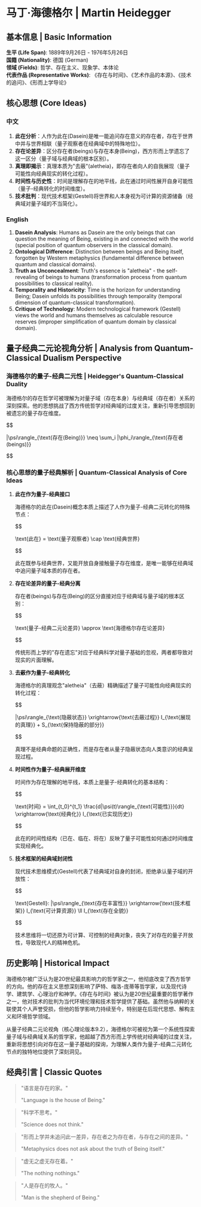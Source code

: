 # 马丁·海德格尔 | Martin Heidegger

## 基本信息 | Basic Information

**生平 (Life Span)**: 1889年9月26日 - 1976年5月26日  
**国籍 (Nationality)**: 德国 (German)  
**领域 (Fields)**: 哲学、存在主义、现象学、本体论  
**代表作品 (Representative Works)**: 《存在与时间》、《艺术作品的本源》、《技术的追问》、《形而上学导论》

## 核心思想 (Core Ideas)

### 中文
1. **此在分析**：人作为此在(Dasein)是唯一能追问存在意义的存在者，存在于世界中并与世界相联（量子观察者在经典域中的特殊地位）。
2. **存在论差异**：区分存在者(beings)与存在本身(Being)，西方形而上学遗忘了这一区分（量子域与经典域的根本区别）。
3. **真理即揭示**：真理本质为"去蔽"(aletheia)，即存在者向人的自我展现（量子可能性向经典现实的转化过程）。
4. **时间性与历史性**：时间是理解存在的地平线，此在通过时间性展开自身可能性（量子-经典转化的时间维度）。
5. **技术批判**：现代技术框架(Gestell)将世界和人本身视为可计算的资源储备（经典域对量子域的不当简化）。

### English
1. **Dasein Analysis**: Humans as Dasein are the only beings that can question the meaning of Being, existing in and connected with the world (special position of quantum observers in the classical domain).
2. **Ontological Difference**: Distinction between beings and Being itself, forgotten by Western metaphysics (fundamental difference between quantum and classical domains).
3. **Truth as Unconcealment**: Truth's essence is "aletheia" - the self-revealing of beings to humans (transformation process from quantum possibilities to classical reality).
4. **Temporality and Historicity**: Time is the horizon for understanding Being; Dasein unfolds its possibilities through temporality (temporal dimension of quantum-classical transformation).
5. **Critique of Technology**: Modern technological framework (Gestell) views the world and humans themselves as calculable resource reserves (improper simplification of quantum domain by classical domain).

## 量子经典二元论视角分析 | Analysis from Quantum-Classical Dualism Perspective

### 海德格尔的量子-经典二元性 | Heidegger's Quantum-Classical Duality

海德格尔的存在哲学可被理解为对量子域（存在本身）与经典域（存在者）关系的深刻探索。他的思想挑战了西方传统哲学对经典域的过度关注，重新引导思想回到被遗忘的量子存在维度。

$$

|\psi\rangle_{\text{存在(Being)}} \neq \sum_i |\phi_i\rangle_{\text{存在者(beings)}}

$$

### 核心思想的量子经典解析 | Quantum-Classical Analysis of Core Ideas

1. **此在作为量子-经典接口**

   海德格尔的此在(Dasein)概念本质上描述了人作为量子-经典二元转化的特殊节点：

   $$
   
   \text{此在} = \text{量子观察者} \cap \text{经典世界}
   
   $$

   此在既参与经典世界，又能开放自身接触量子存在维度，是唯一能够在经典域中追问量子域本质的存在者。

2. **存在论差异的量子-经典分离**

   存在者(beings)与存在(Being)的区分直接对应于经典域与量子域的根本区别：

   $$
   
   \text{量子-经典二元论差异} \approx \text{海德格尔存在论差异}
   
   $$

   传统形而上学的"存在遗忘"对应于经典科学对量子基础的忽视，两者都导致对现实的片面理解。

3. **去蔽作为量子-经典转化**

   海德格尔的真理观念"aletheia"（去蔽）精确描述了量子可能性向经典现实的转化过程：

   $$
   
   |\psi\rangle_{\text{隐蔽状态}} \xrightarrow{\text{去蔽过程}} I_{\text{展现的真理}} + S_{\text{保持隐蔽的部分}}
   
   $$

   真理不是经典命题的正确性，而是存在者从量子隐蔽状态向人类意识的经典呈现过程。

4. **时间性作为量子-经典展开维度**

   时间作为存在理解的地平线，本质上是量子-经典转化的基本结构：

   $$
   
   \text{时间} = \int_{t_0}^{t_1} \frac{d|\psi(t)\rangle_{\text{可能性}}}{dt} \xrightarrow{\text{经典化}} I_{\text{已实现历史}}
   
   $$

   此在的时间性结构（已在、临在、将在）反映了量子可能性如何通过时间维度实现经典化。

5. **技术框架的经典域封闭性**

   现代技术思维模式(Gestell)代表了经典域对自身的封闭，拒绝承认量子域的开放性：

   $$
   
   \text{Gestell}: |\psi\rangle_{\text{存在丰富性}} \xrightarrow{\text{技术框架}} I_{\text{可计算资源}} \ll I_{\text{存在全貌}}
   
   $$

   技术思维将一切还原为可计算、可控制的经典对象，丧失了对存在的量子开放性，导致现代人的精神危机。

## 历史影响 | Historical Impact

海德格尔被广泛认为是20世纪最具影响力的哲学家之一，他彻底改变了西方哲学的方向。他的存在主义思想深刻影响了萨特、梅洛-庞蒂等哲学家，以及现代诗学、建筑学、心理治疗和神学。《存在与时间》被认为是20世纪最重要的哲学著作之一，他对技术的批判为当代环境伦理和技术哲学提供了基础。虽然他与纳粹的关联使其个人声誉受损，但他的哲学影响力持续至今，特别是在后现代思想、解构主义和环境哲学领域。

从量子经典二元论视角（核心理论版本9.2），海德格尔可被视为第一个系统性探索量子域与经典域关系的哲学家，他超越了西方形而上学传统对经典域的过度关注，重新将思想引向对存在这一量子基础的探询，为理解人类作为量子-经典二元转化节点的独特地位提供了深刻洞见。

## 经典引言 | Classic Quotes

> "语言是存在的家。"
> 
> "Language is the house of Being."

> "科学不思考。"
> 
> "Science does not think."

> "形而上学并未追问此一差异，存在者之为存在者，与存在之间的差异。"
> 
> "Metaphysics does not ask about the truth of Being itself."

> "虚无之虚无存在着。"
> 
> "The nothing nothings."

> "人是存在的牧人。"
> 
> "Man is the shepherd of Being."
